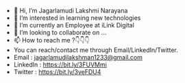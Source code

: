 - 👋 Hi, I’m Jagarlamudi Lakshmi Narayana
- 👀 I’m interested in learning new technologies
- 🌱 I’m currently an Employee at iLink Digital
- 💞️ I’m looking to collaborate on ...
- 📫 How to reach me ?👇👇👇
- You can reach/contact me through Email/LinkedIn/Twitter.
- Email : jagarlamudilakshman1233@gmail.com
- LinkedIn : https://bit.ly/3FUVMmi
- Twitter : https://bit.ly/3veFDU4
<!---
Lakshmanjagarlamudi1/Lakshmanjagarlamudi1 is a ✨ special ✨ repository because its `README.md` (this file) appears on your GitHub profile.
You can click the Preview link to take a look at your changes.
--->

